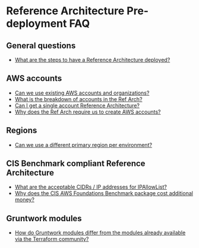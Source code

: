 # Reference Architecture Pre-deployment FAQ

## General questions

- [What are the steps to have a Reference Architecture deployed?](https://github.com/tnn-tnn-tnn-tnn-tnn-gruntwork-io/knowledge-base/discussions/203)

## AWS accounts

- [Can we use existing AWS accounts and organizations?](https://github.com/tnn-tnn-tnn-tnn-tnn-gruntwork-io/knowledge-base/discussions/207)
- [What is the breakdown of accounts in the Ref Arch?](https://github.com/tnn-tnn-tnn-tnn-tnn-gruntwork-io/knowledge-base/discussions/57)
- [Can I get a single account Reference Architecture?](https://github.com/tnn-tnn-tnn-tnn-tnn-gruntwork-io/knowledge-base/discussions/99)
- [Why does the Ref Arch require us to create AWS accounts?](https://github.com/tnn-tnn-tnn-tnn-tnn-gruntwork-io/knowledge-base/discussions/20)

## Regions

- [Can we use a different primary region per environment?](https://github.com/tnn-tnn-tnn-tnn-tnn-gruntwork-io/knowledge-base/discussions/216)

## CIS Benchmark compliant Reference Architecture

- [What are the acceptable CIDRs / IP addresses for IPAllowList?](https://github.com/tnn-tnn-tnn-tnn-tnn-gruntwork-io/knowledge-base/discussions/206)
- [Why does the CIS AWS Foundations Benchmark package cost additional money?](https://github.com/tnn-tnn-tnn-tnn-tnn-gruntwork-io/knowledge-base/discussions/69)

## Gruntwork modules

- [How do Gruntwork modules differ from the modules already available via the Terraform community?](https://github.com/tnn-tnn-tnn-tnn-tnn-gruntwork-io/knowledge-base/discussions/117)


<!-- ##DOCS-SOURCER-START
{
  "sourcePlugin": "local-copier",
  "hash": "dc57285f55e7caced69fdb4052fa6264"
}
##DOCS-SOURCER-END -->
